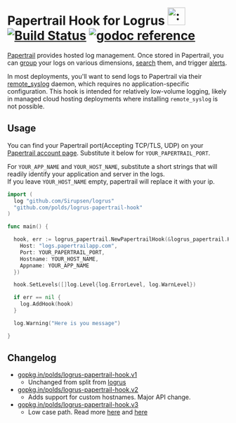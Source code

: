 # Papertrail Hook for Logrus <img src="http://i.imgur.com/hTeVwmJ.png" width="40" height="40" alt=":walrus:" class="emoji" title=":walrus:" /> [![Build Status](https://travis-ci.org/polds/logrus-papertrail-hook.svg)](https://travis-ci.org/polds/logrus-papertrail-hook)&nbsp;[![godoc reference](https://godoc.org/github.com/polds/logrus-papertrail-hook?status.png)](https://godoc.org/gopkg.in/polds/logrus-papertrail-hook.v2)

[Papertrail](https://papertrailapp.com) provides hosted log management. Once stored in Papertrail, you can [group](http://help.papertrailapp.com/kb/how-it-works/groups/) your logs on various dimensions, [search](http://help.papertrailapp.com/kb/how-it-works/search-syntax) them, and trigger [alerts](http://help.papertrailapp.com/kb/how-it-works/alerts).

In most deployments, you'll want to send logs to Papertrail via their [remote_syslog](http://help.papertrailapp.com/kb/configuration/configuring-centralized-logging-from-text-log-files-in-unix/) daemon, which requires no application-specific configuration. This hook is intended for relatively low-volume logging, likely in managed cloud hosting deployments where installing `remote_syslog` is not possible.

## Usage

You can find your Papertrail port(Accepting TCP/TLS, UDP) on your [Papertrail account page](https://papertrailapp.com/account/destinations). Substitute it below for `YOUR_PAPERTRAIL_PORT`.

For `YOUR_APP_NAME` and `YOUR_HOST_NAME`, substitute a short strings that will readily identify your application and server in the logs.  
If you leave `YOUR_HOST_NAME` empty, papertrail will replace it with your ip.

```go
import (
  log "github.com/Sirupsen/logrus"
  "github.com/polds/logrus-papertrail-hook"
)

func main() {

  hook, err := logrus_papertrail.NewPapertrailHook(&logrus_papertrail.Hook{
    Host: "logs.papertrailapp.com",
    Port: YOUR_PAPERTRAIL_PORT,
    Hostname: YOUR_HOST_NAME,
    Appname: YOUR_APP_NAME
  })

  hook.SetLevels([]log.Level{log.ErrorLevel, log.WarnLevel})

  if err == nil {
    log.AddHook(hook)
  }

  log.Warning("Here is you message")

}
```

## Changelog
- [gopkg.in/polds/logrus-papertrail-hook.v1](https://godoc.org/gopkg.in/polds/logrus-papertrail-hook.v1)
    - Unchanged from split from [logrus](https://github.com/Sirupsen/logrus)
- [gopkg.in/polds/logrus-papertrail-hook.v2](https://godoc.org/gopkg.in/polds/logrus-papertrail-hook.v2)
    - Adds support for custom hostnames. Major API change.
- [gopkg.in/polds/logrus-papertrail-hook.v3](https://godoc.org/gopkg.in/polds/logrus-papertrail-hook.v3)
    - Low case path. Read more [here](https://github.com/polds/logrus-papertrail-hook/issues/8) and [here](https://github.com/sirupsen/logrus/issues/451)